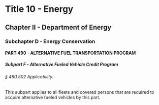 
# Title 10 - Energy
## Chapter II - Department of Energy
### Subchapter D - Energy Conservation
#### PART 490 - ALTERNATIVE FUEL TRANSPORTATION PROGRAM
##### Subpart F - Alternative Fueled Vehicle Credit Program
###### § 490.502 Applicability.

This subpart applies to all fleets and covered persons that are required to acquire alternative fueled vehicles by this part.
